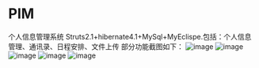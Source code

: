 # PIM
个人信息管理系统 Struts2.1+hibernate4.1+MySql+MyEclispe.包括：个人信息管理、通讯录、日程安排、文件上传
部分功能截图如下：
![image](https://github.com/jingong/PIM/tree/master/screenshot/登录.png)
![image](https://github.com/jingong/PIM/tree/master/screenshot/main.png)
![image](https://github.com/jingong/PIM/tree/master/screenshot/friend.png)
![image](https://github.com/jingong/PIM/tree/master/screenshot/sch.png)
![image](https://github.com/jingong/PIM/tree/master/screenshot/file.png)
